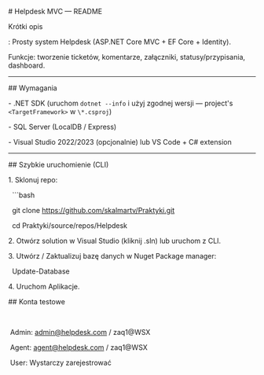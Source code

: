 \# Helpdesk MVC — README



Krótki opis

: Prosty system Helpdesk (ASP.NET Core MVC + EF Core + Identity).  

Funkcje: tworzenie ticketów, komentarze, załączniki, statusy/przypisania, dashboard.



---



\## Wymagania

\- .NET SDK (uruchom `dotnet --info` i użyj zgodnej wersji — project's `<TargetFramework>` w `\*.csproj`)

\- SQL Server (LocalDB / Express)

\- Visual Studio 2022/2023 (opcjonalnie) lub VS Code + C# extension



---



\## Szybkie uruchomienie (CLI)

1\. Sklonuj repo:

&nbsp;  ```bash

&nbsp;  git clone https://github.com/skalmartv/Praktyki.git

&nbsp;  cd Praktyki/source/repos/Helpdesk

2\. Otwórz solution w Visual Studio (kliknij .sln) lub uruchom z CLI.

3\. Utwórz / Zaktualizuj bazę danych w Nuget Package manager:

&nbsp;  Update-Database

4\. Uruchom Aplikacje.





\## Konta testowe

&nbsp;

&nbsp;Admin: admin@helpdesk.com / zaq1@WSX

&nbsp;Agent: agent@helpdesk.com / zaq1@WSX

&nbsp;User: Wystarczy zarejestrować



&nbsp;





